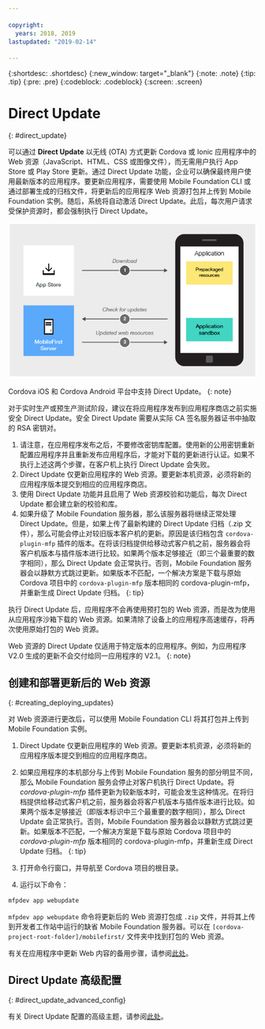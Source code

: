 ```yaml
---

copyright:
  years: 2018, 2019
lastupdated: "2019-02-14"

---
```


{:shortdesc: .shortdesc}
{:new_window: target="_blank"}
{:note: .note}
{:tip: .tip}
{:pre: .pre}
{:codeblock: .codeblock}
{:screen: .screen}

# Direct Update
{: #direct_update}

可以通过 **Direct Update** 以无线 (OTA) 方式更新 Cordova 或 Ionic 应用程序中的 Web 资源（JavaScript、HTML、CSS 或图像文件），而无需用户执行 App Store 或 Play Store 更新。通过 Direct Update 功能，企业可以确保最终用户使用最新版本的应用程序。要更新应用程序，需要使用 Mobile Foundation CLI 或通过部署生成的归档文件，将更新后的应用程序 Web 资源打包并上传到 Mobile Foundation 实例。随后，系统将自动激活 Direct Update。此后，每次用户请求受保护资源时，都会强制执行 Direct Update。

![Direct Update 工作原理图](images/internal_function.jpg)

Cordova iOS 和 Cordova Android 平台中支持 Direct Update。
{: note}

对于实时生产或预生产测试阶段，建议在将应用程序发布到应用程序商店之前实施安全 Direct Update。安全 Direct Update 需要从实际 CA 签名服务器证书中抽取的 RSA 密钥对。

1. 请注意，在应用程序发布之后，不要修改密钥库配置。使用新的公用密钥重新配置应用程序并且重新发布应用程序后，才能对下载的更新进行认证。如果不执行上述这两个步骤，在客户机上执行 Direct Update 会失败。
2.  Direct Update 仅更新应用程序的 Web 资源。要更新本机资源，必须将新的应用程序版本提交到相应的应用程序商店。
3. 使用 Direct Update 功能并且启用了 Web 资源校验和功能后，每次 Direct Update 都会建立新的校验和库。
4. 如果升级了 Mobile Foundation 服务器，那么该服务器将继续正常处理 Direct Update。但是，如果上传了最新构建的 Direct Update 归档（.zip 文件），那么可能会停止对较旧版本客户机的更新。原因是该归档包含 `cordova-plugin-mfp` 插件的版本。在将该归档提供给移动式客户机之前，服务器会将客户机版本与插件版本进行比较。如果两个版本足够接近（即三个最重要的数字相同），那么 Direct Update 会正常执行。否则，Mobile Foundation 服务器会以静默方式跳过更新。如果版本不匹配，一个解决方案是下载与原始 Cordova 项目中的 `cordova-plugin-mfp` 版本相同的 cordova-plugin-mfp，并重新生成 Direct Update 归档。
{: tip}

执行 Direct Update 后，应用程序不会再使用预打包的 Web 资源，而是改为使用从应用程序沙箱下载的 Web 资源。如果清除了设备上的应用程序高速缓存，将再次使用原始打包的 Web 资源。

Web 资源的 Direct Update 仅适用于特定版本的应用程序。例如，为应用程序 V2.0 生成的更新不会交付给同一应用程序的 V2.1。
{: note}

## 创建和部署更新后的 Web 资源
{: #creating_deploying_updates}

对 Web 资源进行更改后，可以使用 Mobile Foundation CLI 将其打包并上传到 Mobile Foundation 实例。

1.  Direct Update 仅更新应用程序的 Web 资源。要更新本机资源，必须将新的应用程序版本提交到相应的应用程序商店。
2. 如果应用程序的本机部分与上传到 Mobile Foundation 服务的部分明显不同，那么 Mobile Foundation 服务会停止对客户机执行 Direct Update。将 *cordova-plugin-mfp* 插件更新为较新版本时，可能会发生这种情况。在将归档提供给移动式客户机之前，服务器会将客户机版本与插件版本进行比较。如果两个版本足够接近（即版本标识中三个最重要的数字相同），那么 Direct Update 会正常执行。否则，Mobile Foundation 服务器会以静默方式跳过更新。如果版本不匹配，一个解决方案是下载与原始 Cordova 项目中的 *cordova-plugin-mfp* 版本相同的 cordova-plugin-mfp，并重新生成 Direct Update 归档。
{: tip}

1. 打开命令行窗口，并导航至 Cordova 项目的根目录。
2. 运行以下命令：
  ```bash
  mfpdev app webupdate
  ```
  `mfpdev app webupdate` 命令将更新后的 Web 资源打包成 `.zip` 文件，并将其上传到开发者工作站中运行的缺省 Mobile Foundation 服务器。可以在 `[cordova-project-root-folder]/mobilefirst/` 文件夹中找到打包的 Web 资源。

有关在应用程序中更新 Web 内容的备用步骤，请参阅[此处](/docs/services/mobilefoundation?topic=mobilefoundation-alternate_steps_to_update_app_web_content_in_app#alternate_steps_to_update_app_web_content_in_app)。

## Direct Update 高级配置
{: #direct_update_advanced_config}

有关 Direct Update 配置的高级主题，请参阅[此处](/docs/services/mobilefoundation?topic=mobilefoundation-advanced_direct_update_configuration#advanced_direct_update_configuration)。
